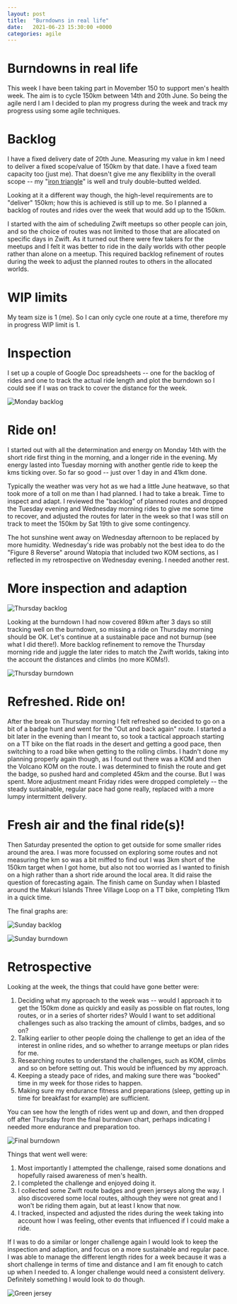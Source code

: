```yaml
---
layout: post
title:  "Burndowns in real life"
date:   2021-06-23 15:30:00 +0000
categories: agile
---
```


# Burndowns in real life

This week I have been taking part in Movember 150 to support men's health week. The aim is to cycle 150km between 14th and 20th June. So being the agile nerd I am I decided to plan my progress during the week and track my progress using some agile techniques.

# Backlog

I have a fixed delivery date of 20th June. Measuring my value in km I need to deliver a fixed scope/value of 150km by that date. I have a fixed team capacity too (just me). That doesn't give me any flexiblilty in the overall scope -- my "[iron triangle](https://www.atlassian.com/agile/agile-at-scale/agile-iron-triangle)" is well and truly double-butted welded.

Looking at it a different way though, the high-level requirements are to "deliver" 150km; how this is achieved is still up to me. So I planned a backlog of routes and rides over the week that would add up to the 150km. 

I started with the aim of scheduling Zwift meetups so other people can join, and so the choice of routes was not limited to those that are allocated on specific days in Zwift. As it turned out there were few takers for the meetups and I felt it was better to ride in the daily worlds with other people rather than alone on a meetup. This required backlog refinement of routes during the week to adjust the planned routes to others in the allocated worlds.

# WIP limits

My team size is 1 (me). So I can only cycle one route at a time, therefore my in progress WIP limit is 1.

# Inspection

I set up a couple of Google Doc spreadsheets -- one for the backlog of rides and one to track the actual ride length and plot the burndown so I could see if I was on track to cover the distance for the week.


![Monday backlog](/images/posts/2021-06-17-mon-backlog.png)

# Ride on!

I started out with all the determination and energy on Monday 14th with the short ride first thing in the morning, and a longer ride in the evening. My energy lasted into Tuesday morning with another gentle ride to keep the kms ticking over. So far so good -- just over 1 day in and 41km done.

Typically the weather was very hot as we had a little June heatwave, so that took more of a toll on me than I had planned. I had to take a break. Time to inspect and adapt. I reviewed the "backlog" of planned routes and dropped the Tuesday evening and Wednesday morning rides to give me some time to recover, and adjusted the routes for later in the week so that I was still on track to meet the 150km by Sat 19th to give some contingency.

The hot sunshine went away on Wednesday afternoon to be replaced by more humidity. Wednesday's ride was probably not the best idea to do the "Figure 8 Reverse" around Watopia that included two KOM sections, as I reflected in my retrospective on Wednesday evening. I needed another rest. 

# More inspection and adaption

![Thursday backlog](/images/posts/2021-06-17-thurs-backlog.png)

Looking at the burndown I had now covered 89km after 3 days so still tracking well on the burndown, so missing a ride on Thursday morning should be OK. Let's continue at a sustainable pace and not burnup (see what I did there!). More backlog refinement to remove the Thursday morning ride and juggle the later rides to match the Zwift worlds, taking into the account the distances and climbs (no more KOMs!).

![Thursday burndown](/images/posts/2021-06-17-thurs-burndown.png)

# Refreshed. Ride on!

After the break on Thursday morning I felt refreshed so decided to go on a bit of a badge hunt and went for the "Out and back again" route. I started a bit later in the evening than I meant to, so took a tactical approach starting on a TT bike on the flat roads in the desert and getting a good pace, then switching to a road bike when getting to the rolling climbs. I hadn't done my planning properly again though, as I found out there was a KOM and then the Volcano KOM on the route. I was determined to finish the route and get the badge, so pushed hard and completed 45km and the course. But I was spent. More adjustment meant Friday rides were dropped completely -- the steady sustainable, regular pace had gone really, replaced with a more lumpy intermittent delivery.

# Fresh air and the final ride(s)! 

Then Saturday presented the option to get outside for some smaller rides around the area. I was more focussed on exploring some routes and not measuring the km so was a bit miffed to find out I was 3km short of the 150km target when I got home, but also not too worried as I wanted to finish on a high rather than a short ride around the local area. It did raise the question of forecasting again. The finish came on Sunday when I blasted around the Makuri Islands Three Village Loop on a TT bike, completing 11km in a quick time.

The final graphs are:

![Sunday backlog](/images/posts/2021-06-17-sun-backlog.png)

![Sunday burndown](/images/posts/2021-06-17-sun-burndown.png)


# Retrospective

Looking at the week, the things that could have gone better were:

1. Deciding what my approach to the week was -- would I approach it to get the 150km done as quickly and easily as possible on flat routes, long routes, or in a series of shorter rides? Would I want to set additional challenges such as also tracking the amount of climbs, badges, and so on?
2. Talking earlier to other people doing the challenge to get an idea of the interest in online rides, and so whether to arrange meetups or plan rides for me.
3. Researching routes to understand the challenges, such as KOM, climbs and so on before setting out. This would be influenced by my approach.
4. Keeping a steady pace of rides, and making sure there was "booked" time in my week for those rides to happen.
5. Making sure my endurance fitness and preparations (sleep, getting up in time for breakfast for example) are sufficient.

You can see how the length of rides went up and down, and then dropped off after Thursday from the final burndown chart, perhaps indicating I needed more endurance and preparation too. 

![Final burndown](/images/posts/2021-06-17-final-burndown.png)

Things that went well were:

1. Most importantly I attempted the challenge, raised some donations and hopefully raised awareness of men's health.
2. I completed the challenge and enjoyed doing it.
3. I collected some Zwift route badges and green jerseys along the way. I also discovered some local routes, although they were not great and I won't be riding them again, but at least I know that now.
4. I tracked, inspected and adjusted the rides during the week taking into account how I was feeling, other events that influenced if I could make a ride.

If I was to do a similar or longer challenge again I would look to keep the inspection and adaption, and focus on a more sustainable and regular pace. I was able to manage the different length rides for a week because it was a short challenge in terms of time and distance and I am fit enough to catch up when I needed to. A longer challenge would need a consistent delivery. Definitely something I would look to do though.

![Green jersey](/images/posts/2021-06-17-green.jpg)
